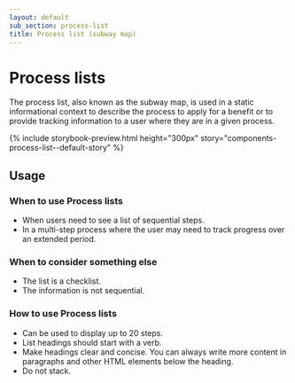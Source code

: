 ```yaml
---
layout: default
sub_section: process-list
title: Process list (subway map)
---
```


# Process lists

<div class="va-introtext" markdown="1">
The process list, also known as the subway map, is used in a static informational context to describe the process to apply for a benefit or to provide tracking information to a user where they are in a given process.
</div>

{% include storybook-preview.html height="300px" story="components-process-list--default-story" %}

## Usage

### When to use Process lists

- When users need to see a list of sequential steps.
- In a multi-step process where the user may need to track progress over an extended period.

### When to consider something else

- The list is a checklist.
- The information is not sequential.

### How to use Process lists

- Can be used to display up to 20 steps.
- List headings should start with a verb.
- Make headings clear and concise. You can always write more content in paragraphs and other HTML elements below the heading.
- Do not stack.



